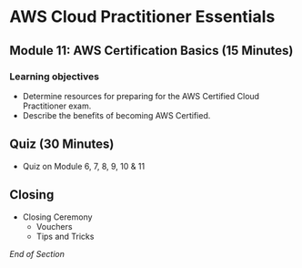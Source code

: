# AWS Cloud Practitioner Essentials

## Module 11: AWS Certification Basics (15 Minutes)

### Learning objectives
* Determine resources for preparing for the AWS Certified Cloud Practitioner exam.
* Describe the benefits of becoming AWS Certified.

## Quiz (30 Minutes)
* Quiz on Module 6, 7, 8, 9, 10 & 11

## Closing
* Closing Ceremony
    * Vouchers
    * Tips and Tricks

*End of Section*